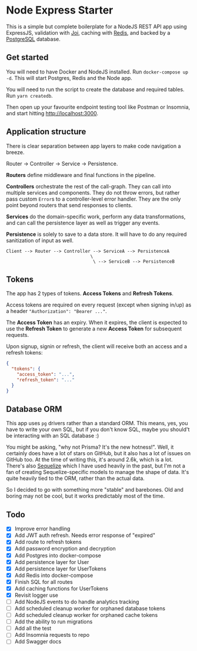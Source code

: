 # Node Express Starter

This is a simple but complete boilerplate for a NodeJS REST API app using ExpressJS, validation with [Joi](https://joi.dev/), caching with [Redis](https://redis.io/), and backed by a [PostgreSQL](https://www.postgresql.org/) database.

## Get started

You will need to have Docker and NodeJS installed. Run `docker-compose up -d`. This will start Postgres, Redis and the Node app.

You will need to run the script to create the database and required tables. Run `yarn createdb`.

Then open up your favourite endpoint testing tool like Postman or Insomnia, and start hitting [http://localhost:3000](http://localhost:3000).

## Application structure

There is clear separation between app layers to make code navigation a breeze.

Router -> Controller -> Service -> Persistence.

**Routers** define middleware and final functions in the pipeline.

**Controllers** orchestrate the rest of the call-graph. They can call into multiple services and components. They do not throw errors, but rather pass custom `Error`s to a controller-level error handler. They are the only point beyond routers that send responses to clients.

**Services** do the domain-specific work, perform any data transformations, and can call the persistence layer as well as trigger any events.

**Persistence** is solely to save to a data store. It will have to do any required sanitization of input as well.

```
Client --> Router --> Controller --> ServiceA --> PersistenceA
                                \
                                 \ --> ServiceB --> PersistenceB
```

## Tokens

The app has 2 types of tokens. **Access Tokens** and **Refresh Tokens**.

Access tokens are required on every request (except when signing in/up) as a header `"Authorization": "Bearer ..."`.

The **Access Token** has an expiry. When it expires, the client is expected to use the **Refresh Token** to generate a new **Access Token** for subsequent requests.

Upon signup, signin or refresh, the client will receive both an access and a refresh tokens:

```json
{
  "tokens": {
    "access_token": "...",
    "refresh_token": "..."
  }
}
```

## Database ORM

This app uses `pg` drivers rather than a standard ORM. This means, yes, you have to write your own SQL, but if you don't know SQL, maybe you should't be interacting with an SQL database :)

You might be asking, "why not Prisma? It's the new hotness!". Well, it certainly does have a lot of stars on GitHub, but it also has a lot of issues on GitHub too. At the time of writing this, it's around 2.6k, which is a lot. There's also [Sequelize](https://sequelize.org/) which I have used heavily in the past, but I'm not a fan of creating Sequelize-specific models to manage the shape of data. It's quite heavily tied to the ORM, rather than the actual data.

So I decided to go with something more "stable" and barebones. Old and boring may not be cool, but it works predictably most of the time.

## Todo

- [x] Improve error handling
- [x] Add JWT auth refresh. Needs error response of "expired"
- [x] Add route to refresh tokens
- [x] Add password encryption and decryption
- [x] Add Postgres into docker-compose
- [x] Add persistence layer for User
- [x] Add persistence layer for UserTokens
- [x] Add Redis into docker-compose
- [x] Finish SQL for all routes
- [x] Add caching functions for UserTokens
- [x] Revisit logger use
- [ ] Add NodeJS events to do handle analytics tracking
- [ ] Add scheduled cleanup worker for orphaned database tokens
- [ ] Add scheduled cleanup worker for orphaned cache tokens
- [ ] Add the ability to run migrations
- [ ] Add all the test
- [ ] Add Insomnia requests to repo
- [ ] Add Swagger docs
